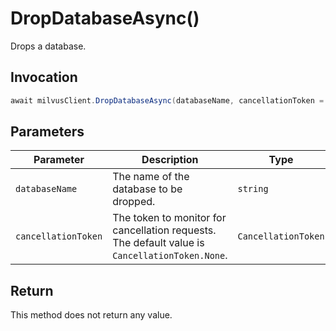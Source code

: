 # DropDatabaseAsync()

Drops a database.

## Invocation

```c#
await milvusClient.DropDatabaseAsync(databaseName, cancellationToken = default);
```

## Parameters

| Parameter           | Description                                                                                                   | Type                            | Required |
| ------------------- | ------------------------------------------------------------------------------------------------------------- | ------------------------------- | -------- |
| `databaseName`      | The name of the database to be dropped.                                                                       | `string`                        | True     |
| `cancellationToken` | The token to monitor for cancellation requests. The default value is `CancellationToken.None`.                | `CancellationToken`             | False    |

## Return

This method does not return any value.
